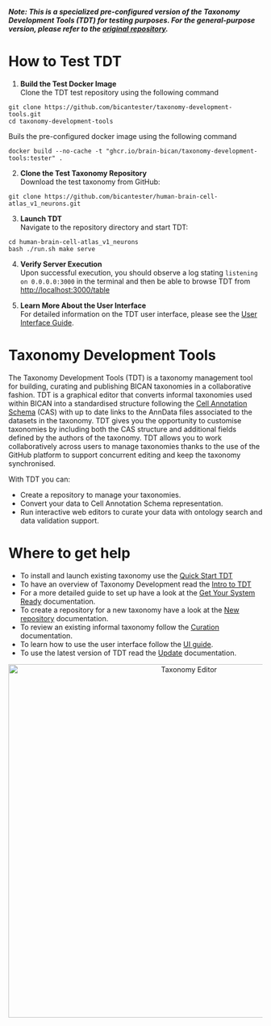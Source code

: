 ***Note:  This is a specialized pre-configured version of the Taxonomy Development Tools (TDT) for testing purposes. For the general-purpose version, please refer to the [original repository](https://github.com/brain-bican/taxonomy-development-tools).***

# How to Test TDT

1. **Build the Test Docker Image**  
Clone the TDT test repository using the following command
```
git clone https://github.com/bicantester/taxonomy-development-tools.git
cd taxonomy-development-tools
``` 

Buils the pre-configured docker image using the following command
```
docker build --no-cache -t "ghcr.io/brain-bican/taxonomy-development-tools:tester" .
```

2. **Clone the Test Taxonomy Repository**   
Download the test taxonomy from GitHub:
```
git clone https://github.com/bicantester/human-brain-cell-atlas_v1_neurons.git
```

3. **Launch TDT**  
Navigate to the repository directory and start TDT:
```
cd human-brain-cell-atlas_v1_neurons
bash ./run.sh make serve
```

4. **Verify Server Execution**   
Upon successful execution, you should observe a log stating `listening on 0.0.0.0:3000` in the terminal and then be able to browse TDT from [http://localhost:3000/table](http://localhost:3000/table)

5. **Learn More About the User Interface**   
For detailed information on the TDT user interface, please see the [User Interface Guide](https://brain-bican.github.io/taxonomy-development-tools/UserInterface/).


# Taxonomy Development Tools

The Taxonomy Development Tools (TDT) is a taxonomy management tool for building, curating and publishing BICAN taxonomies in a collaborative fashion. 
TDT is a graphical editor that converts informal taxonomies used within BICAN into a standardised structure following the [Cell Annotation Schema](https://github.com/cellannotation/cell-annotation-schema) (CAS) with up to date links to the AnnData files associated to the datasets in the taxonomy. TDT gives you the opportunity to customise taxonomies by including both the CAS structure and additional fields defined by the authors of the taxonomy. TDT allows you to work collaboratively  across users to manage taxonomies thanks to the use of the GitHub platform to support concurrent editing and keep the taxonomy synchronised. 

With TDT you can:

- Create a repository to manage your taxonomies.
- Convert your data to Cell Annotation Schema representation.
- Run interactive web editors to curate your data with ontology search and data validation support.

# Where to get help

- To install and launch existing taxonomy use the [Quick Start TDT](https://brain-bican.github.io/taxonomy-development-tools/QuickStart/) 
- To have an overview of Taxonomy Development read the [Intro to TDT](https://brain-bican.github.io/taxonomy-development-tools/Intro_to_TDT/)
- For a more detailed guide to set up have a look at the [Get Your System Ready](https://brain-bican.github.io/taxonomy-development-tools/Build/) documentation.
- To create a repository for a new taxonomy have a look at the [New repository](https://brain-bican.github.io/taxonomy-development-tools/NewRepo/) documentation.
- To review an existing informal taxonomy follow the [Curation](https://brain-bican.github.io/taxonomy-development-tools/Curation/) documentation.
- To learn how to use the user interface follow the [UI guide](https://brain-bican.github.io/taxonomy-development-tools/UserInterface/).
- To use the latest version of TDT read the [Update](https://brain-bican.github.io/taxonomy-development-tools/Update/) documentation. 

<p align="center">
    <img src="https://raw.githubusercontent.com/brain-bican/taxonomy-development-tools/main/docs/images/screenshots/table_AITT.png" alt="Taxonomy Editor" width="700"/>
</p>
